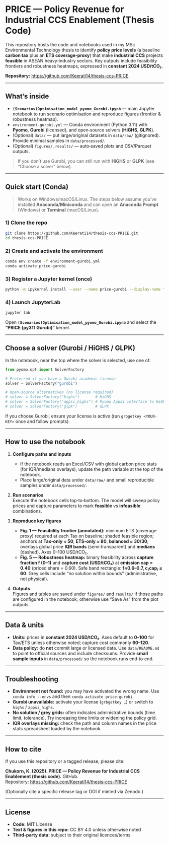 # PRICE — Policy Revenue for Industrial CCS Enablement (Thesis Code)

This repository hosts the code and notebooks used in my MSc Environmental Technology thesis to identify **policy price levels** (a baseline **carbon tax** plus an **ETS coverage‑proxy**) that make **industrial CCS** projects **feasible** in ASEAN heavy‑industry sectors. Key outputs include feasibility frontiers and robustness heatmaps, expressed in **constant 2024 USD/tCO₂**.

**Repository:** https://github.com/Keerati14/thesis-ccs-PRICE

---

## What’s inside

- **`(Scenarios)Optimisation_model_pyomo_Gurobi.ipynb`** — main Jupyter notebook to run scenario optimisation and reproduce figures (frontier & robustness heatmap).
- `environment-gurobi.yml` — Conda environment (Python 3.11) with **Pyomo**, **Gurobi** (licensed), and open‑source solvers (**HiGHS**, **GLPK**).
- (Optional) `data/` — put large/original datasets in `data/raw/` (gitignored). Provide minimal samples in `data/processed/`.
- (Optional) `figures/`, `results/` — auto‑saved plots and CSV/Parquet outputs.

> If you don’t use Gurobi, you can still run with **HiGHS** or **GLPK** (see “Choose a solver” below).

---

## Quick start (Conda)

> Works on Windows/macOS/Linux. The steps below assume you’ve installed **Anaconda/Miniconda** and can open an **Anaconda Prompt** (Windows) or **Terminal** (macOS/Linux).

### 1) Clone the repo
```bash
git clone https://github.com/Keerati14/thesis-ccs-PRICE.git
cd thesis-ccs-PRICE
```

### 2) Create and activate the environment
```bash
conda env create -f environment-gurobi.yml
conda activate price-gurobi
```

### 3) Register a Jupyter kernel (once)
```bash
python -m ipykernel install --user --name price-gurobi --display-name "PRICE (py311 Gurobi)"
```

### 4) Launch JupyterLab
```bash
jupyter lab
```
Open **`(Scenarios)Optimisation_model_pyomo_Gurobi.ipynb`** and select the **“PRICE (py311 Gurobi)”** kernel.

---

## Choose a solver (Gurobi / HiGHS / GLPK)

In the notebook, near the top where the solver is selected, use one of:

```python
from pyomo.opt import SolverFactory

# Preferred if you have a Gurobi academic license
solver = SolverFactory("gurobi")

# Open‑source alternatives (no license required)
# solver = SolverFactory("highs")       # HiGHS
# solver = SolverFactory("appsi_highs") # Pyomo Appsi interface to HiGHS
# solver = SolverFactory("glpk")        # GLPK
```

If you choose Gurobi, ensure your license is active (run `grbgetkey <YOUR-KEY>` once and follow prompts).

---

## How to use the notebook

1. **Configure paths and inputs**  
   - If the notebook reads an Excel/CSV with global carbon price stats (for IQR/medians overlays), update the path variable at the top of the notebook.
   - Place large/original data under `data/raw/` and small reproducible samples under `data/processed/`.

2. **Run scenarios**  
   Execute the notebook cells top‑to‑bottom. The model will sweep policy prices and capture parameters to mark **feasible** vs **infeasible** combinations.

3. **Reproduce key figures**
   - **Fig. 1 — Feasibility frontier (annotated):** minimum ETS (coverage proxy) required at each Tax on baseline; shaded feasible region; anchors at **Tax‑only ≈ 50**, **ETS‑only ≈ 80**, **balanced ≈ 30/30**; overlays global price **IQR bands** (semi‑transparent) and **medians** (dashed). Axes 0–100 USD/tCO₂.
   - **Fig. 5 — Robustness heatmap:** binary feasibility across **capture fraction f (0–1)** and **capture cost (USD/tCO₂)** at **emission cap = 0.40** (priced share = 0.60). Safe band rectangle: **f≈0.6–0.7, c₍cap₎ ≤ 60**. Grey cells include “no solution within bounds” (administrative, not physical).

4. **Outputs**  
   Figures and tables are saved under `figures/` and `results/` if those paths are configured in the notebook; otherwise use “Save As” from the plot outputs.

---

## Data & units

- **Units:** prices in **constant 2024 USD/tCO₂**. Axes default to **0–100** for Tax/ETS unless otherwise noted; capture cost commonly **60–120**.
- **Data policy:** do **not** commit large or licensed data. Use `data/README.md` to point to official sources and include checksums. Provide **small sample inputs** in `data/processed/` so the notebook runs end‑to‑end.

---

## Troubleshooting

- **Environment not found:** you may have activated the wrong name. Use `conda info --envs` and then `conda activate price-gurobi`.
- **Gurobi unavailable:** activate your license (`grbgetkey …`) or switch to `highs` / `appsi_highs`.
- **No solution / grey grids:** often indicates administrative bounds (time limit, tolerance). Try increasing time limits or widening the policy grid.
- **IQR overlays missing:** check the path and column names in the price stats spreadsheet loaded by the notebook.

---

## How to cite

If you use this repository or a tagged release, please cite:

**Chukorn, K. (2025). PRICE — Policy Revenue for Industrial CCS Enablement (thesis code).** GitHub.  
Repository: https://github.com/Keerati14/thesis-ccs-PRICE

(Optionally cite a specific release tag or DOI if minted via Zenodo.)

---

## License

- **Code:** MIT License  
- **Text & figures in this repo:** CC BY 4.0 unless otherwise noted  
- **Third‑party data:** subject to their original licences/terms
